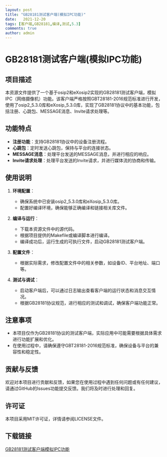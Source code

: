 ```yaml
---
layout: post
title: "GB28181测试客户端(模拟IPC功能)"
date:   2021-12-20
tags: [客户端,GB28181,编译,测试,5.3]
comments: true
author: admin
---
```

# GB28181测试客户端(模拟IPC功能)

## 项目描述

本资源文件提供了一个基于osip2和eXosip2实现的GB28181测试客户端，模拟IPC（网络摄像机）功能。该客户端严格按照GBT28181-2016规范标准进行开发，使用了osip2_5.3.0库和eXosip_5.3.0库，实现了GB28181协议中的基本功能，包括注册、心跳包、MESSAGE消息、Invite请求处理等。

## 功能特点

- **注册功能**：支持GB28181协议中的设备注册流程。
- **心跳包**：定时发送心跳包，保持与平台的连接状态。
- **MESSAGE消息**：处理平台发送的MESSAGE消息，并进行相应的响应。
- **Invite请求处理**：处理平台发送的Invite请求，并进行媒体流的协商和传输。

## 使用说明

1. **环境配置**：
   - 确保系统中已安装osip2_5.3.0库和eXosip_5.3.0库。
   - 配置好编译环境，确保能够正确编译和链接相关库文件。

2. **编译与运行**：
   - 下载本资源文件中的源代码。
   - 根据项目提供的Makefile或编译脚本进行编译。
   - 编译成功后，运行生成的可执行文件，启动GB28181测试客户端。

3. **配置文件**：
   - 根据实际需求，修改配置文件中的相关参数，如设备ID、平台地址、端口等。

4. **测试与调试**：
   - 启动客户端后，可以通过日志输出查看客户端的运行状态和消息交互情况。
   - 根据GB28181协议规范，进行相应的测试和调试，确保客户端功能正常。

## 注意事项

- 本项目仅作为GB28181协议的测试客户端，实际应用中可能需要根据具体需求进行功能扩展和优化。
- 在使用过程中，请确保遵守GBT28181-2016规范标准，确保设备与平台的兼容性和稳定性。

## 贡献与反馈

欢迎对本项目进行贡献和反馈，如果您在使用过程中遇到任何问题或有任何建议，请通过GitHub的Issues功能提交反馈。我们将及时进行处理和回复。

## 许可证

本项目采用MIT许可证，详情请参阅LICENSE文件。

## 下载链接

[GB28181测试客户端模拟IPC功能](https://pan.quark.cn/s/15ed8ef78ffd)